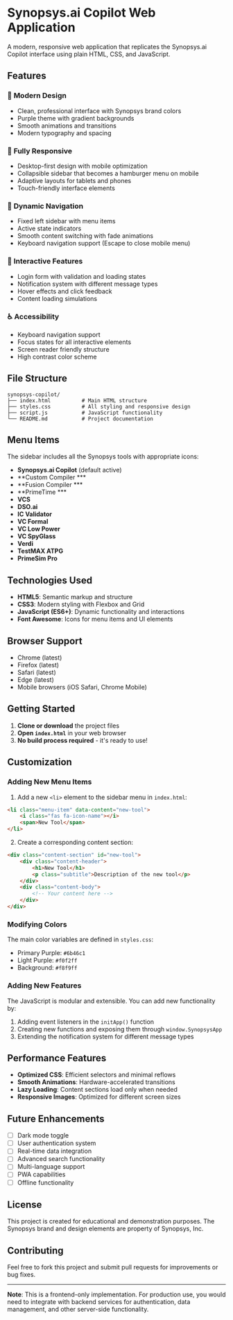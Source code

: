 # Synopsys.ai Copilot Web Application

A modern, responsive web application that replicates the Synopsys.ai Copilot interface using plain HTML, CSS, and JavaScript.

## Features

### 🎨 **Modern Design**
- Clean, professional interface with Synopsys brand colors
- Purple theme with gradient backgrounds
- Smooth animations and transitions
- Modern typography and spacing

### 📱 **Fully Responsive**
- Desktop-first design with mobile optimization
- Collapsible sidebar that becomes a hamburger menu on mobile
- Adaptive layouts for tablets and phones
- Touch-friendly interface elements

### 🧭 **Dynamic Navigation**
- Fixed left sidebar with menu items
- Active state indicators
- Smooth content switching with fade animations
- Keyboard navigation support (Escape to close mobile menu)

### 🔧 **Interactive Features**
- Login form with validation and loading states
- Notification system with different message types
- Hover effects and click feedback
- Content loading simulations

### ♿ **Accessibility**
- Keyboard navigation support
- Focus states for all interactive elements
- Screen reader friendly structure
- High contrast color scheme

## File Structure

```
synopsys-copilot/
├── index.html          # Main HTML structure
├── styles.css          # All styling and responsive design
├── script.js           # JavaScript functionality
└── README.md           # Project documentation
```

## Menu Items

The sidebar includes all the Synopsys tools with appropriate icons:

- **Synopsys.ai Copilot** (default active)
- **Custom Compiler ***
- **Fusion Compiler ***
- **PrimeTime ***
- **VCS**
- **DSO.ai**
- **IC Validator**
- **VC Formal**
- **VC Low Power**
- **VC SpyGlass**
- **Verdi**
- **TestMAX ATPG**
- **PrimeSim Pro**

## Technologies Used

- **HTML5**: Semantic markup and structure
- **CSS3**: Modern styling with Flexbox and Grid
- **JavaScript (ES6+)**: Dynamic functionality and interactions
- **Font Awesome**: Icons for menu items and UI elements

## Browser Support

- Chrome (latest)
- Firefox (latest)
- Safari (latest)
- Edge (latest)
- Mobile browsers (iOS Safari, Chrome Mobile)

## Getting Started

1. **Clone or download** the project files
2. **Open `index.html`** in your web browser
3. **No build process required** - it's ready to use!

## Customization

### Adding New Menu Items

1. Add a new `<li>` element to the sidebar menu in `index.html`:
```html
<li class="menu-item" data-content="new-tool">
    <i class="fas fa-icon-name"></i>
    <span>New Tool</span>
</li>
```

2. Create a corresponding content section:
```html
<div class="content-section" id="new-tool">
    <div class="content-header">
        <h1>New Tool</h1>
        <p class="subtitle">Description of the new tool</p>
    </div>
    <div class="content-body">
        <!-- Your content here -->
    </div>
</div>
```

### Modifying Colors

The main color variables are defined in `styles.css`:
- Primary Purple: `#6b46c1`
- Light Purple: `#f0f2ff`
- Background: `#f8f9ff`

### Adding New Features

The JavaScript is modular and extensible. You can add new functionality by:
1. Adding event listeners in the `initApp()` function
2. Creating new functions and exposing them through `window.SynopsysApp`
3. Extending the notification system for different message types

## Performance Features

- **Optimized CSS**: Efficient selectors and minimal reflows
- **Smooth Animations**: Hardware-accelerated transitions
- **Lazy Loading**: Content sections load only when needed
- **Responsive Images**: Optimized for different screen sizes

## Future Enhancements

- [ ] Dark mode toggle
- [ ] User authentication system
- [ ] Real-time data integration
- [ ] Advanced search functionality
- [ ] Multi-language support
- [ ] PWA capabilities
- [ ] Offline functionality

## License

This project is created for educational and demonstration purposes. The Synopsys brand and design elements are property of Synopsys, Inc.

## Contributing

Feel free to fork this project and submit pull requests for improvements or bug fixes.

---

**Note**: This is a frontend-only implementation. For production use, you would need to integrate with backend services for authentication, data management, and other server-side functionality.
